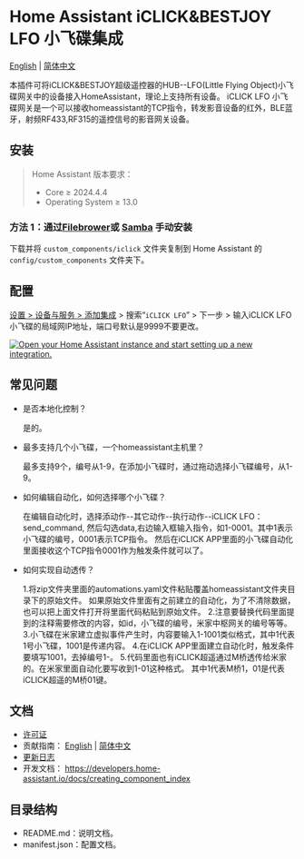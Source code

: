 # Home Assistant iCLICK&BESTJOY LFO 小飞碟集成

[English](../README.md) | [简体中文](./README_zh.md)

本插件可将iCLICK&BESTJOY超级遥控器的HUB--LFO(Little Flying Object)小飞碟网关中的设备接入HomeAssistant，理论上支持所有设备。
iCLICK LFO 小飞碟网关是一个可以接收homeassistant的TCP指令，转发影音设备的红外，BLE蓝牙，射频RF433,RF315的遥控信号的影音网关设备。

## 安装

> Home Assistant 版本要求：
>
> - Core $\geq$ 2024.4.4
> - Operating System $\geq$ 13.0

### 方法 1：通过[Filebrower](https://github.com/alexbelgium/hassio-addons/tree/master/filebrowser)或 [Samba](https://github.com/home-assistant/addons/tree/master/samba) 手动安装

下载并将 `custom_components/iclick` 文件夹复制到 Home Assistant 的 `config/custom_components` 文件夹下。

## 配置

[设置 > 设备与服务 > 添加集成](https://my.home-assistant.io/redirect/brand/?brand=iclick) > 搜索“`iCLICK LFO`” > 下一步 > 输入iCLICK LFO小飞碟的局域网IP地址，端口号默认是9999不要更改。

[![Open your Home Assistant instance and start setting up a new integration.](https://my.home-assistant.io/badges/config_flow_start.svg)](https://my.home-assistant.io/redirect/config_flow_start/?domain=iclick)


## 常见问题

- 是否本地化控制？

  是的。

- 最多支持几个小飞碟，一个homeassistant主机里？
  
  最多支持9个，编号从1-9，在添加小飞碟时，通过拖动选择小飞碟编号，从1-9。
  
- 如何编辑自动化，如何选择哪个小飞碟？
  
  在编辑自动化时，选择添动作--其它动作--执行动作--iCLICK LFO：send_command,
  然后勾选data,右边输入框输入指令，如1-0001。其中1表示小飞碟的编号，0001表示TCP指令。
  然后在iCLICK APP里面的小飞碟自动化里面接收这个TCP指令0001作为触发条件就可以了。

- 如何实现自动透传？

  1.将zip文件夹里面的automations.yaml文件粘贴覆盖homeassistant文件夹目录下的原始文件。
  如果原始文件里面有之前建立的自动化，为了不清除数据，也可以把上面文件打开将里面代码粘贴到原始文件。
  2.注意要替换代码里面提到的注释需要修改的内容，如id，小飞碟的编号，米家中枢网关的编号等等。
  3.小飞碟在米家建立虚拟事件产生时，内容要输入1-1001类似格式，其中1代表1号小飞碟，1001是传递内容。
  4.在iCLICK APP里面建立自动化时，触发条件要填写1001，去掉编号1-。
  5.代码里面也有iCLICK超遥通过M桥透传给米家的。在米家里面自动化要写收到1-01这种格式。
  其中1代表M桥1，01是代表iCLICK超遥的M桥01键。

## 文档

- [许可证](../LICENSE.md)
- 贡献指南： [English](../CONTRIBUTING.md) | [简体中文](./CONTRIBUTING_zh.md)
- [更新日志](../CHANGELOG.md)
- 开发文档： https://developers.home-assistant.io/docs/creating_component_index

## 目录结构

- README.md：说明文档。
- manifest.json：配置文档。
